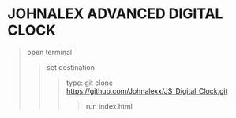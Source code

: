 # JOHNALEX ADVANCED DIGITAL CLOCK

> open terminal
>>set destination
>>> type: git clone https://github.com/Johnalexx/JS_Digital_Clock.git
>>>> run index.html